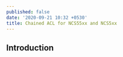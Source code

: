 ```yaml
---
published: false
date: '2020-09-21 10:32 +0530'
title: Chained ACL for NCS55xx and NCS5xx
---
```

## Introduction


